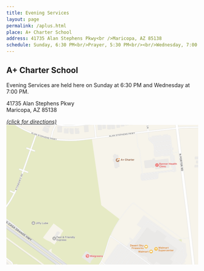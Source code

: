 ```yaml
---
title: Evening Services
layout: page
permalink: /aplus.html
place: A+ Charter School
address: 41735 Alan Stephens Pkwy<br />Maricopa, AZ 85138
schedule: Sunday, 6:30 PM<br/>Prayer, 5:30 PM<br/><br/>Wednesday, 7:00 PM<br/>Prayer, 6:00 PM
---
```

## A+ Charter School

Evening Services are held here on Sunday at 6:30 PM and Wednesday at 7:00 PM.

41735 Alan Stephens Pkwy <br />
Maricopa, AZ  85138

<a href="https://maps.app.goo.gl/cZePnYa2h97SbmSi8">*(click for directions)* <br/>
<span class="image fit"><img src="/assets/images/a-plus.jpg" alt="" /></span></a>